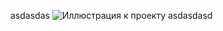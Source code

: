 asdasdas
![Иллюстрация к проекту](https://github.com/jfisto/CyberSecurity/edit/main/Unix/history/1.png)
asdasdasd
